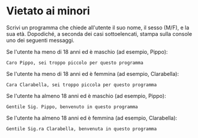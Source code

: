 # Vietato ai minori

Scrivi un programma che chiede all'utente il suo nome, il sesso (M/F), e la sua età. Dopodiché, a seconda dei casi sottoelencati, stampa sulla console uno dei seguenti messaggi.

Se l'utente ha meno di 18 anni ed è maschio (ad esempio, Pippo):
```
Caro Pippo, sei troppo piccolo per questo programma
```

Se l'utente ha meno di 18 anni ed è femmina (ad esempio, Clarabella):
```
Cara Clarabella, sei troppo piccola per questo programma
```

Se l'utente ha almeno 18 anni ed è maschio (ad esempio, Pippo):
```
Gentile Sig. Pippo, benvenuto in questo programma
```

Se l'utente ha almeno 18 anni ed è femmina (ad esempio, Clarabella):
```
Gentile Sig.ra Clarabella, benvenuta in questo programma
```
